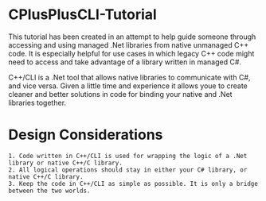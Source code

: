# CPlusPlusCLI-Tutorial

This tutorial has been created in an attempt to help guide someone through accessing and using managed .Net libraries
from native unmanaged C++ code. It is especially helpful for use cases in which legacy C++ code might need to access
and take advantage of a library written in managed C#.

C++/CLI is a .Net tool that allows native libraries to communicate with C#, and vice versa. Given a little time and
experience it allows youe to create cleaner and better solutions in code for binding your native and .Net libraries together.

# Design Considerations

	1. Code written in C++/CLI is used for wrapping the logic of a .Net library or native C++/C library.
	2. All logical operations should stay in either your C# library, or native C++/C library.
	3. Keep the code in C++/CLI as simple as possible. It is only a bridge between the two worlds.